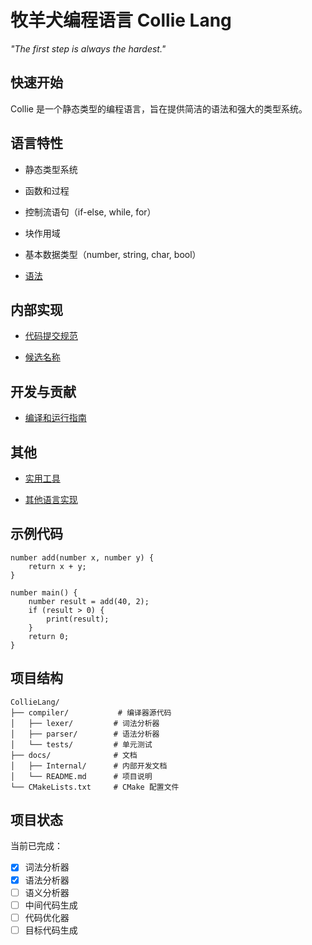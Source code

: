 # 牧羊犬编程语言 Collie Lang

*"The first step is always the hardest."*

## 快速开始

Collie 是一个静态类型的编程语言，旨在提供简洁的语法和强大的类型系统。

## 语言特性

- 静态类型系统
- 函数和过程
- 控制流语句（if-else, while, for）
- 块作用域
- 基本数据类型（number, string, char, bool）

- [语法](LanguageGrammer.md)



## 内部实现

- [代码提交规范](Specification/CodeCommitSpecification.md)

- [候选名称](CandidateNames.md)

## 开发与贡献

- [编译和运行指南](Internal/CompileAndRun.md)

## 其他

- [实用工具](Others/HelpfulTools.md)

- [其他语言实现](Others/OtherLanguageImpliments.md)

## 示例代码
```collie
number add(number x, number y) {
    return x + y;
}

number main() {
    number result = add(40, 2);
    if (result > 0) {
        print(result);
    }
    return 0;
}
```

## 项目结构
```
CollieLang/
├── compiler/           # 编译器源代码
│   ├── lexer/         # 词法分析器
│   ├── parser/        # 语法分析器
│   └── tests/         # 单元测试
├── docs/              # 文档
│   ├── Internal/      # 内部开发文档
│   └── README.md      # 项目说明
└── CMakeLists.txt     # CMake 配置文件
```

## 项目状态
当前已完成：
- [x] 词法分析器
- [x] 语法分析器
- [ ] 语义分析器
- [ ] 中间代码生成
- [ ] 代码优化器
- [ ] 目标代码生成
